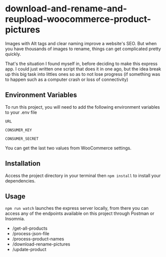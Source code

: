 
# download-and-rename-and-reupload-woocommerce-product-pictures

Images with Alt tags and clear naming improve a website's SEO.
But when you have thousands of images to rename, things can get complicated pretty quickly.

That's the situation I found myself in, before deciding to make this express app.
I could just written one script that does it in one ago, but the idea break up this big task into littles ones so as to not lose progress (if something was to happen such as a computer crash or loss of connectivity)

## Environment Variables

To run this project, you will need to add the following environment variables to your .env file

`URL`

`CONSUMER_KEY`

`CONSUMER_SECRET`

You can get the last two values from WooCommerce settings.

## Installation

Access the project directory in your terminal then `npm install` to install your dependencies.
    
## Usage
`npm run watch` launches the express server locally, from there you can access any of the endpoints available on this project through Postman or Insomnia.

- /get-all-products
- /process-json-file
- /process-product-names
- /download-rename-pictures
- /update-product
